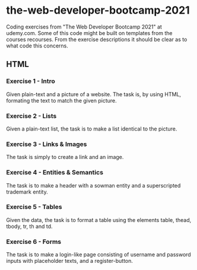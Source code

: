 # the-web-developer-bootcamp-2021

Coding exercises from "The Web Developer Bootcamp 2021" at udemy.com. 
Some of this code might be built on templates from the courses recourses. From the exercise descriptions it should be clear as to what code this concerns.

## HTML

### Exercise 1 - Intro

Given plain-text and a picture of a website.
The task is, by using HTML, formating the text to match the given picture.

### Exercise 2 - Lists

Given a plain-text list, the task is to make a list identical to the picture.

### Exercise 3 - Links & Images

The task is simply to create a link and an image. 

### Exercise 4 - Entities & Semantics

The task is to make a header with a sowman entity and a superscripted trademark entity.

### Exercise 5 - Tables

Given the data, the task is to format a table using the elements table, thead, tbody, tr, th and td.

### Exercise 6 - Forms

The task is to make a login-like page consisting of username and password inputs with placeholder texts, and a register-button.
